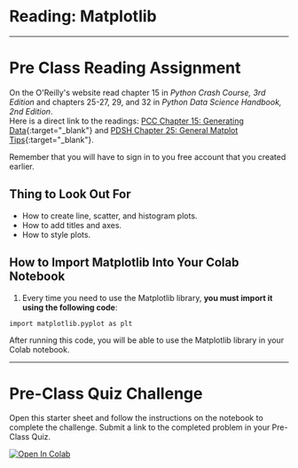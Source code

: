 #  Reading: Matplotlib

---

# Pre Class Reading Assignment

On the O'Reilly's website read chapter 15 in _Python Crash Course, 3rd Edition_ and chapters 25-27, 29, and 32 in _Python Data Science Handbook, 2nd Edition_. 
</br>Here is a direct link to the readings: [PCC Chapter 15: Generating Data](https://learning.oreilly.com/library/view/python-crash-course/9781098156664/c15.xhtml){:target="_blank"} and [PDSH Chapter 25: General Matplot Tips](https://learning.oreilly.com/library/view/python-data-science/9781098121211/ch25.html){:target="_blank"}.

Remember that you will have to sign in to you free account that you created earlier.

## Thing to Look Out For
 - How to create line, scatter, and histogram plots.
 - How to add titles and axes.
 - How to style plots.

## How to Import Matplotlib Into Your Colab Notebook
1. Every time you need to use the Matplotlib library, **you must import it using the following code**:

```
import matplotlib.pyplot as plt
```

After running this code, you will be able to use the Matplotlib library in your Colab notebook.

---

# Pre-Class Quiz Challenge

Open this starter sheet and follow the instructions on the notebook to complete the challenge. Submit a link to the completed problem in your Pre-Class Quiz.

<a href="https://colab.research.google.com/github/byu-cce270/content/blob/main/docs/unit3/01_matplotlib/matplotlib_pre_class.ipynb" target="_blank"><img src="https://colab.research.google.com/assets/colab-badge.svg" alt="Open In Colab"/></a>
